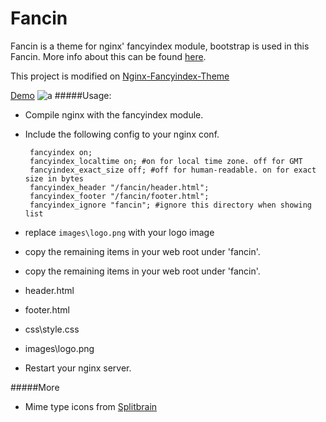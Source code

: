 Fancin
===

Fancin is a theme for nginx' fancyindex module, bootstrap is used in this Fancin. More info about this can be found [here](https://github.com/aperezdc/ngx-fancyindex).

This project is modified on [Nginx-Fancyindex-Theme](https://github.com/TheInsomniac/Nginx-Fancyindex-Theme)

[Demo](http://mirrors.opencas.org)
![a](http://77g87i.com1.z0.glb.clouddn.com/fancin.png)
#####Usage:
 - Compile nginx with the fancyindex module.
 - Include the following config to your nginx conf.
 		
 		fancyindex on;
 		fancyindex_localtime on; #on for local time zone. off for GMT
    	fancyindex_exact_size off; #off for human-readable. on for exact size in bytes
    	fancyindex_header "/fancin/header.html";
    	fancyindex_footer "/fancin/footer.html";
    	fancyindex_ignore "fancin"; #ignore this directory when showing list
 - replace `images\logo.png` with your logo image
 - copy the remaining items in your web root under 'fancin'.
 - copy the remaining items in your web root under 'fancin'.
  - header.html
  - footer.html
  - css\style.css
  - images\logo.png
 - Restart your nginx server.

#####More
 - Mime type icons from [Splitbrain](http://www.splitbrain.org/projects/file_icons)
